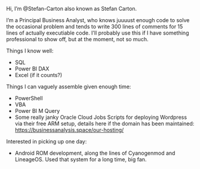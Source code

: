 Hi, I’m @Stefan-Carton also known as Stefan Carton.

I’m a Principal Business Analyst, who knows juuuust enough code to solve the occasional problem and tends to write 300 lines of comments for 15 lines of actually executiable code. 
I'll probably use this if I have something professional to show off, but at the moment, not so much.


Things I know well:
- SQL
- Power BI DAX
- Excel (if it counts?)

Things I can vaguely assemble given enough time:
- PowerShell
- VBA
- Power BI M Query 
- Some really janky Oracle Cloud Jobs Scripts for deploying Wordpress via their free ARM setup, details here if the domain has been maintained: https://businessanalysis.space/our-hosting/

Interested in picking up one day:
- Android ROM development, along the lines of Cyanogenmod and LineageOS. Used that system for a long time, big fan.
